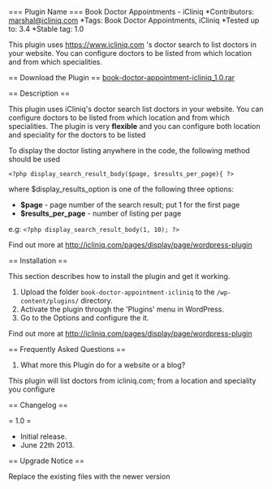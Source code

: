 === Plugin Name ===
Book Doctor Appointments - iCliniq
*Contributors: marshal@icliniq.com
*Tags: Book Doctor Appointments, iCliniq
*Tested up to: 3.4
*Stable tag: 1.0

This plugin uses https://www.icliniq.com 's doctor search to list doctors in your website. You can configure doctors to be listed from which location and from which specialities.

== Download the Plugin ==
<a href="http://icliniq.com/uploads/book-doctor-appointment-icliniq_1.0.rar">book-doctor-appointment-icliniq_1.0.rar</a>

== Description ==

This plugin uses iCliniq's doctor search list doctors in your website. You can configure doctors to be listed from which location and from which specialities. The plugin is very **flexible** and you can configure both location and speciality for the doctors to be listed


To display the doctor listing anywhere in the code, the following method should be used

`<?php display_search_result_body($page, $results_per_page){ ?>`

where $display_results_option is one of the following three options:

* **$page**           - page number of the search result; put 1 for the first page
* **$results_per_page** - number of listing per page

e.g: `<?php display_search_result_body(1, 10); ?>`

Find out more at http://icliniq.com/pages/display/page/wordpress-plugin


== Installation ==

This section describes how to install the plugin and get it working.

1. Upload the folder `book-doctor-appointment-icliniq` to the `/wp-content/plugins/` directory.
2. Activate the plugin through the 'Plugins' menu in WordPress.
3. Go to the Options and configure the it.

Find out more at http://icliniq.com/pages/display/page/wordpress-plugin


== Frequently Asked Questions ==

1. What more this Plugin do for a website or a blog?

This plugin will list doctors from icliniq.com; from a location and speciality you configure


== Changelog ==

= 1.0 =
* Initial release.
* June 22th 2013.

== Upgrade Notice == 

Replace the existing files with the newer version
